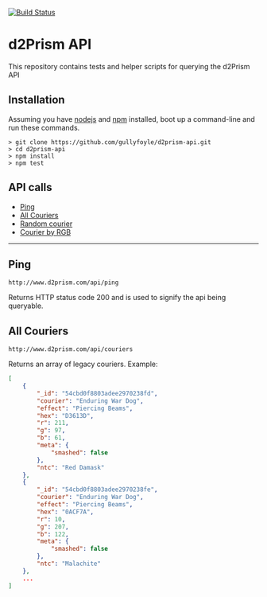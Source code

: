 [![Build Status](https://travis-ci.org/gullyfoyle/d2prism-api.svg?branch=master)](https://travis-ci.org/gullyfoyle/d2prism-api)

# d2Prism API

This repository contains tests and helper scripts for querying the d2Prism API

## Installation

Assuming you have [nodejs](https://nodejs.org/download/) and [npm](https://nodejs.org/download/) installed, boot up a command-line and run these commands.

```
> git clone https://github.com/gullyfoyle/d2prism-api.git
> cd d2prism-api
> npm install
> npm test
```

## API calls

- [Ping](#ping)
- [All Couriers](#all-couriers)
- [Random courier](#random-courier)
- [Courier by RGB](#courier-by-rgb)

---

## Ping

`http://www.d2prism.com/api/ping`

Returns HTTP status code 200 and is used to signify the api being queryable.

## All Couriers

`http://www.d2prism.com/api/couriers`

Returns an array of legacy couriers. Example:

```json
[
	{
	    "_id": "54cbd0f8803adee2970238fd",
	    "courier": "Enduring War Dog",
	    "effect": "Piercing Beams",
	    "hex": "D3613D",
	    "r": 211,
	    "g": 97,
	    "b": 61,
	    "meta": {
	        "smashed": false
	    },
	    "ntc": "Red Damask"
	},
	{
	    "_id": "54cbd0f8803adee2970238fe",
	    "courier": "Enduring War Dog",
	    "effect": "Piercing Beams",
	    "hex": "0ACF7A",
	    "r": 10,
	    "g": 207,
	    "b": 122,
	    "meta": {
	        "smashed": false
	    },
	    "ntc": "Malachite"
	},
	...
]
```
